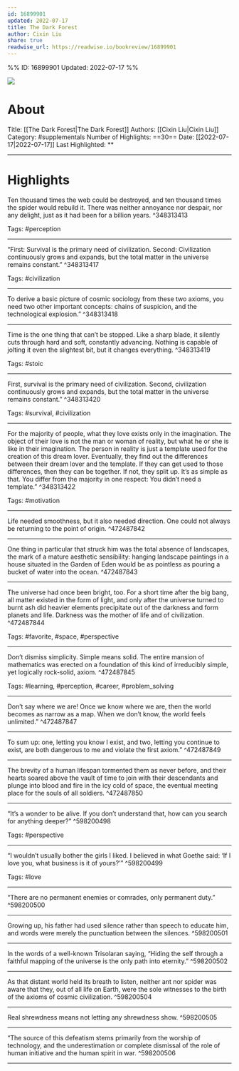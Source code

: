 ```yaml
---
id: 16899901
updated: 2022-07-17
title: The Dark Forest
author: Cixin Liu
share: true
readwise_url: https://readwise.io/bookreview/16899901
---
```


%%
ID: 16899901
Updated: 2022-07-17
%%

![]( https://images-na.ssl-images-amazon.com/images/I/51IUteV-e7L._SL500_.jpg)

# About
Title: [[The Dark Forest|The Dark Forest]]
Authors: [[Cixin Liu|Cixin Liu]]
Category: #supplementals
Number of Highlights: ==30==
Date: [[2022-07-17|2022-07-17]]
Last Highlighted: **

---

# Highlights

Ten thousand times the web could be destroyed, and ten thousand times the spider would rebuild it. There was neither annoyance nor despair, nor any delight, just as it had been for a billion years. ^348313413

Tags: #perception

---
“First: Survival is the primary need of civilization. Second: Civilization continuously grows and expands, but the total matter in the universe remains constant.” ^348313417

Tags: #civilization

---
To derive a basic picture of cosmic sociology from these two axioms, you need two other important concepts: chains of suspicion, and the technological explosion.” ^348313418

---
Time is the one thing that can’t be stopped. Like a sharp blade, it silently cuts through hard and soft, constantly advancing. Nothing is capable of jolting it even the slightest bit, but it changes everything. ^348313419

Tags: #stoic

---
First, survival is the primary need of civilization. Second, civilization continuously grows and expands, but the total matter in the universe remains constant.” ^348313420

Tags: #survival, #civilization

---
For the majority of people, what they love exists only in the imagination. The object of their love is not the man or woman of reality, but what he or she is like in their imagination. The person in reality is just a template used for the creation of this dream lover. Eventually, they find out the differences between their dream lover and the template. If they can get used to those differences, then they can be together. If not, they split up. It’s as simple as that. You differ from the majority in one respect: You didn’t need a template.” ^348313422

Tags: #motivation

---
Life needed smoothness, but it also needed direction. One could not always be returning to the point of origin. ^472487842

---
One thing in particular that struck him was the total absence of landscapes, the mark of a mature aesthetic sensibility: hanging landscape paintings in a house situated in the Garden of Eden would be as pointless as pouring a bucket of water into the ocean. ^472487843

---
The universe had once been bright, too. For a short time after the big bang, all matter existed in the form of light, and only after the universe turned to burnt ash did heavier elements precipitate out of the darkness and form planets and life. Darkness was the mother of life and of civilization. ^472487844

Tags: #favorite, #space, #perspective

---
Don’t dismiss simplicity. Simple means solid. The entire mansion of mathematics was erected on a foundation of this kind of irreducibly simple, yet logically rock-solid, axiom. ^472487845

Tags: #learning, #perception, #career, #problem_solving

---
Don’t say where we are! Once we know where we are, then the world becomes as narrow as a map. When we don’t know, the world feels unlimited.” ^472487847

---
To sum up: one, letting you know I exist, and two, letting you continue to exist, are both dangerous to me and violate the first axiom.” ^472487849

---
The brevity of a human lifespan tormented them as never before, and their hearts soared above the vault of time to join with their descendants and plunge into blood and fire in the icy cold of space, the eventual meeting place for the souls of all soldiers. ^472487850

---
“It’s a wonder to be alive. If you don’t understand that, how can you search for anything deeper?” ^598200498

Tags: #perspective

---
“I wouldn’t usually bother the girls I liked. I believed in what Goethe said: ‘If I love you, what business is it of yours?’” ^598200499

Tags: #love

---
“There are no permanent enemies or comrades, only permanent duty.” ^598200500

---
Growing up, his father had used silence rather than speech to educate him, and words were merely the punctuation between the silences. ^598200501

---
In the words of a well-known Trisolaran saying, “Hiding the self through a faithful mapping of the universe is the only path into eternity.” ^598200502

---
As that distant world held its breath to listen, neither ant nor spider was aware that they, out of all life on Earth, were the sole witnesses to the birth of the axioms of cosmic civilization. ^598200504

---
Real shrewdness means not letting any shrewdness show. ^598200505

---
“The source of this defeatism stems primarily from the worship of technology, and the underestimation or complete dismissal of the role of human initiative and the human spirit in war. ^598200506

---